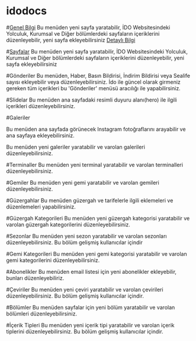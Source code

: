 idodocs
=======


#[Genel Bilgi](genel_bilgi.md)
Bu menüden yeni sayfa yaratabilir, İDO Websitesindeki Yolculuk, Kurumsal ve Diğer bölümlerdeki sayfaların içeriklerini düzenleyebilir, yeni sayfa ekleyebilirsiniz
[Detaylı Bilgi](genel_bilgi.md)



#[Sayfalar](pages.md)
Bu menüden yeni sayfa yaratabilir, İDO Websitesindeki Yolculuk, Kurumsal ve Diğer bölümlerdeki sayfaların içeriklerini düzenleyebilir, yeni sayfa ekleyebilirsiniz



#Gönderiler
Bu menüden, Haber, Basın Bildirisi, İndirim Bildirisi veya Sealife sayısı ekleyebilir veya düzenleyebilirsiniz. İdo ile güncel olarak girmeniz gereken tüm içerikleri bu 'Gönderiler' menüsü aracılığı ile yapabilirsiniz. 


#Slidelar
Bu menüden ana sayfadaki resimli duyuru alanı(hero) ile ilgili içerikleri düzenleyebilirsiniz.

#Galeriler

Bu menüden ana sayfada görünecek Instagram fotoğraflarını arayabilir ve ana sayfaya ekleyebilirsiniz.

Bu menüden yeni galeriler yaratabilir ve varolan galerileri düzenleyebilirsiniz.



#Terminaller
Bu menüden yeni terminal yaratabilir ve varolan terminalleri düzenleyebilirsiniz.


#Gemiler
Bu menüden yeni gemi yaratabilir ve varolan gemileri düzenleyebilirsiniz.


#Güzergahlar
Bu menüden güzergah ve tarifelerle ilgili eklemeleri ve düzenlemeleri yapabilirsiniz.


#Güzergah Kategorileri
Bu menüden yeni güzergah kategorisi yaratabilir ve varolan güzergah kategorilerini düzenleyebilirsiniz.

#Sezonlar
Bu menüden yeni sezon yaratabilir ve varolan sezonları düzenleyebilirsiniz. Bu bölüm gelişmiş kullanıcılar içindir


#Gemi Kategorileri
Bu menüden yeni gemi kategorisi yaratabilir ve varolan gemi kategorilerini düzenleyebilirsiniz.




#Abonelikler
Bu menüden email listesi için yeni abonelikler ekleyebilir, bunları düzenleyebiliriz.


#Çeviriler
Bu menüden yeni çeviri yaratabilir ve varolan çevirileri düzenleyebilirsiniz. Bu bölüm gelişmiş kullanıcılar içindir.

#Bölümler
Bu menüden sayfalar için yeni bölüm yaratabilir ve varolan bölümleri düzenleyebilirsiniz.


#İçerik Tipleri
Bu menüden yeni içerik tipi yaratabilir ve varolan içerik tiplerini düzenleyebilirsiniz. Bu bölüm gelişmiş kullanıcılar içindir.

